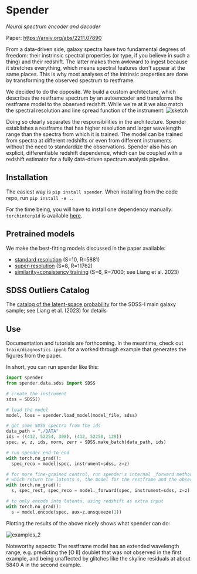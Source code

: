 # Spender

_Neural spectrum encoder and decoder_

Paper: https://arxiv.org/abs/2211.07890

From a data-driven side, galaxy spectra have two fundamental degrees of freedom: their instrinsic spectral properties (or type, if you believe in such a thing) and their redshift. The latter makes them awkward to ingest because it stretches everything, which means spectral features don't appear at the same places. This is why most analyses of the intrinsic properties are done by transforming the observed spectrum to restframe.

We decided to do the opposite. We build a custom architecture, which describes the restframe spectrum by an autoencoder and transforms the restframe model to the observed redshift. While we're at it we also match the spectral resolution and line spread function of the instrument:
![sketch](https://user-images.githubusercontent.com/1463403/202013968-9ede3da2-2469-4e0b-90bb-c717e290474a.png)

Doing so clearly separates the responsibilities in the architecture. Spender establishes a restframe that has higher resolution and larger wavelength range than the spectra from which it is trained. The model can be trained from spectra at different redshifts or even from different instruments without the need to standardize the observations. Spender also has an explicit, differentiable redshift dependence, which can be coupled with a redshift estimator for a fully data-driven spectrum analysis pipeline.

## Installation

The easiest way is `pip install spender`. When installing from the code repo, run `pip install -e .`.

For the time being, you will have to install one dependency manually: `torchinterp1d` is available [here](https://github.com/aliutkus/torchinterp1d).

## Pretrained models

We make the best-fitting models discussed in the paper available:
* [standard resolution](https://www.dropbox.com/s/6o5htaic8wimito/sdss.speculator%2B1.variable.lr_1e-3.latent_10.0.pt?dl=0) (S=10, R=5881)
* [super-resolution](https://www.dropbox.com/s/d14f1jryelxc5if/sdss.speculator%2B1.variable.superres.lsf_5.lr_1e-3.latent_8.0.pt?dl=0) (S=8, R=11762)
* [similarity+consistency training](https://www.dropbox.com/s/7ecvnbpc8do6pjy/sdss.similarity-consistency.latent_6.0.pt?dl=0) (S=6, R=7000; see Liang et al. 2023)

## SDSS Outliers Catalog

The [catalog of the latent-space probability](https://www.dropbox.com/s/2eo8r4mlsh7p15o/FULL_SDSSID_logP.txt.bz2?dl=0) for the SDSS-I main galaxy sample; see Liang et al. (2023) for details

## Use

Documentation and tutorials are forthcoming. In the meantime, check out `train/diagnostics.ipynb` for a worked through example that generates the figures from the paper.

In short, you can run spender like this:
```python
import spender
from spender.data.sdss import SDSS

# create the instrument
sdss = SDSS()

# load the model
model, loss = spender.load_model(model_file, sdss)

# get some SDSS spectra from the ids
data_path = "./DATA"
ids = ((412, 52254, 308), (412, 52250, 129))
spec, w, z, ids, norm, zerr = SDSS.make_batch(data_path, ids)

# run spender end-to-end
with torch.no_grad():
  spec_reco = model(spec, instrument=sdss, z=z)

# for more fine-grained control, run spender's internal _forward method
# which return the latents s, the model for the restframe and the observed spectrum
with torch.no_grad():
  s, spec_rest, spec_reco = model._forward(spec, instrument=sdss, z=z)

# to only encode into latents, using redshift as extra input
with torch.no_grad():
  s = model.encode(spec, aux=z.unsqueeze(1))
```

Plotting the results of the above nicely shows what spender can do:

![examples_2](https://user-images.githubusercontent.com/1463403/202062952-4a27dacf-2733-47d9-a9ca-e5b3387961e2.png)

Noteworthy aspects: The restframe model has an extended wavelength range, e.g. predicting the [O II] doublet that was not observed in the first example, and being unaffected by glitches like the skyline residuals at about 5840 A in the second example.
